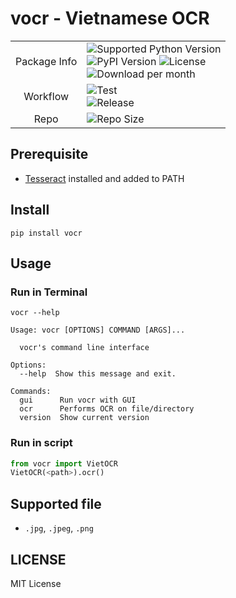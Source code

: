 # vocr - Vietnamese OCR


| | |
| :---: | :--- |
| Package Info | ![Supported Python Version](https://img.shields.io/pypi/pyversions/vocr?logo=python) <br> ![PyPI Version](https://img.shields.io/pypi/v/vocr?logo=pypi) ![License](https://img.shields.io/pypi/l/vocr?logo=github&color=blue) <br> ![Download per month](https://img.shields.io/pypi/dm/vocr) |
| Workflow | ![Test](https://github.com/AbsoluteWinter/vocr/actions/workflows/python-package.yml/badge.svg) <br> ![Release](https://github.com/AbsoluteWinter/vocr/actions/workflows/python-publish.yml/badge.svg) |
| Repo | ![Repo Size](https://img.shields.io/github/repo-size/AbsoluteWinter/vocr) |

<!-- ![Total Download](https://static.pepy.tech/badge/vocr) -->





## Prerequisite

- [Tesseract](https://github.com/UB-Mannheim/tesseract) installed and added to PATH


## Install

```
pip install vocr
```

## Usage

### Run in Terminal
```
vocr --help
```
```
Usage: vocr [OPTIONS] COMMAND [ARGS]...

  vocr's command line interface

Options:
  --help  Show this message and exit.

Commands:
  gui      Run vocr with GUI
  ocr      Performs OCR on file/directory
  version  Show current version
```

### Run in script
```python
from vocr import VietOCR
VietOCR(<path>).ocr()
```

## Supported file

- `.jpg`, `.jpeg`, `.png`

## LICENSE

MIT License